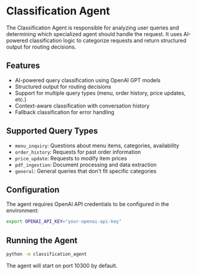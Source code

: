 # Classification Agent

The Classification Agent is responsible for analyzing user queries and determining which specialized agent should handle the request. It uses AI-powered classification logic to categorize requests and return structured output for routing decisions.

## Features

- AI-powered query classification using OpenAI GPT models
- Structured output for routing decisions
- Support for multiple query types (menu, order history, price updates, etc.)
- Context-aware classification with conversation history
- Fallback classification for error handling

## Supported Query Types

- `menu_inquiry`: Questions about menu items, categories, availability
- `order_history`: Requests for past order information
- `price_update`: Requests to modify item prices
- `pdf_ingestion`: Document processing and data extraction
- `general`: General queries that don't fit specific categories

## Configuration

The agent requires OpenAI API credentials to be configured in the environment:

```bash
export OPENAI_API_KEY="your-openai-api-key"
```

## Running the Agent

```bash
python -m classification_agent
```

The agent will start on port 10300 by default. 